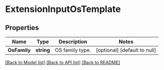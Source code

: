 # ExtensionInputOsTemplate

## Properties
Name | Type | Description | Notes
------------ | ------------- | ------------- | -------------
**OsFamily** | **string** | OS family type. | [optional] [default to null]

[[Back to Model list]](../README.md#documentation-for-models) [[Back to API list]](../README.md#documentation-for-api-endpoints) [[Back to README]](../README.md)

